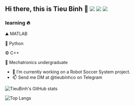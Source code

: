 ## Hi there, this is Tieu Binh 👋 <img src="https://img.shields.io/badge/MATLAB-enthusiast-orange"> <img src="https://img.shields.io/badge/python-enthusiast-green"> <img src="https://img.shields.io/badge/C%2B%2B-enthusiast-red"/>

### learning 🔥

⛰️ MATLAB

🐍 Python

©️ C++

🍁 Mechatronics undergraduate

- 🔭 I’m currently working on a Robot Soccer System project.
- 📫 Send me DM at @tieubinhco on Telegram

![TieuBinh's GitHub stats](https://github-readme-stats.vercel.app/api?username=tieubinhco&count_private=true&show_icons=true)

![Top Langs](https://github-readme-stats.vercel.app/api/top-langs/?username=tieubinhco)

<!--
**tieubinhco/tieubinhco** is a ✨ _special_ ✨ repository because its `README.md` (this file) appears on your GitHub profile.

Here are some ideas to get you started:

- 🔭 I’m currently working on ...
- 🌱 I’m currently learning ...
- 👯 I’m looking to collaborate on ...
- 🤔 I’m looking for help with ...
- 💬 Ask me about ...
- 📫 How to reach me: ...
- 😄 Pronouns: ...
- ⚡ Fun fact: ...
-->
